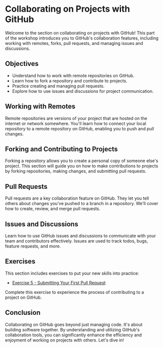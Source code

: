 # Collaborating on Projects with GitHub

Welcome to the section on collaborating on projects with GitHub! This part of the workshop introduces you to GitHub's collaboration features, including working with remotes, forks, pull requests, and managing issues and discussions.

## Objectives

- Understand how to work with remote repositories on GitHub.
- Learn how to fork a repository and contribute to projects.
- Practice creating and managing pull requests.
- Explore how to use issues and discussions for project communication.

## Working with Remotes

Remote repositories are versions of your project that are hosted on the internet or network somewhere. You'll learn how to connect your local repository to a remote repository on GitHub, enabling you to push and pull changes.

## Forking and Contributing to Projects

Forking a repository allows you to create a personal copy of someone else's project. This section will guide you on how to make contributions to projects by forking repositories, making changes, and submitting pull requests.

## Pull Requests

Pull requests are a key collaboration feature on GitHub. They let you tell others about changes you've pushed to a branch in a repository. We'll cover how to create, review, and merge pull requests.

## Issues and Discussions

Learn how to use GitHub issues and discussions to communicate with your team and contributors effectively. Issues are used to track todos, bugs, feature requests, and more.

## Exercises

This section includes exercises to put your new skills into practice:

- [Exercise 5 - Submitting Your First Pull Request](./exercises/exercise-5.md)

Complete this exercise to experience the process of contributing to a project on GitHub.

## Conclusion

Collaborating on GitHub goes beyond just managing code. It's about building software together. By understanding and utilizing GitHub's collaboration tools, you can significantly enhance the efficiency and enjoyment of working on projects with others. Let's dive in!

